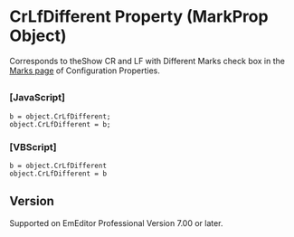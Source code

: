 # CrLfDifferent Property (MarkProp Object)

Corresponds to theShow
CR and LF with Different Marks check box in the
[Marks page](../../dlg/properties/marks/index) of Configuration Properties.

## 

### \[JavaScript\]

```
b = object.CrLfDifferent;
object.CrLfDifferent = b;
```

### \[VBScript\]

```
b = object.CrLfDifferent
object.CrLfDifferent = b
```

## Version

Supported on EmEditor Professional Version 7.00 or later.
